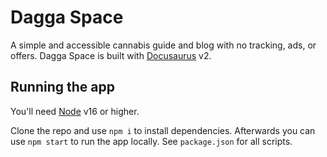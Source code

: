 # Dagga Space
A simple and accessible cannabis guide and blog with no tracking, ads, or offers. Dagga Space is built with [Docusaurus](https://docusaurus.io/) v2.

## Running the app
You'll need [Node](https://nodejs.org/en/) v16 or higher.

Clone the repo and use `npm i` to install dependencies. Afterwards you can use `npm start` to run the app locally. See `package.json` for all scripts.

